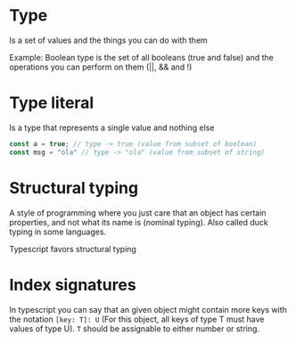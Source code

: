 # Type
Is a set of values and the things you can do with them

Example: Boolean type is the set of all booleans (true and false) and the operations you can perform on them (||, && and !)

# Type literal
Is a type that represents a single value and nothing else

```ts 
const a = true; // type -> true (value from subset of boolean)
const msg = "ola" // type -> "ola" (value from subset of string)
```

# Structural typing
A style of programming where you just care that an object has certain properties, and not what its name is (nominal typing). Also called duck typing in some languages.

Typescript favors structural typing

# Index signatures
In typescript you can say that an given object might contain more keys with the notation `[key: T]: U` (For this object, all keys of type T must have values of type U). `T` should be assignable to either number or string.
